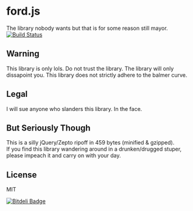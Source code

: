 ford.js
=======
The library nobody wants but that is for some reason still mayor.  
[![Build Status](https://travis-ci.org/developit/ford.js.png?branch=master)](https://travis-ci.org/developit/ford.js)  


Warning
-------
This library is only lols. Do not trust the library. The library will only dissapoint you. This library does not strictly adhere to the balmer curve.


Legal
-----
I will sue anyone who slanders this library. In the face.


But Seriously Though
--------------------
This is a silly jQuery/Zepto ripoff in 459 bytes (minified & gzipped).  
If you find this library wandering around in a drunken/drugged stuper, please impeach it and carry on with your day.


License
-------
MIT


[![Bitdeli Badge](https://d2weczhvl823v0.cloudfront.net/developit/ford.js/trend.png)](https://bitdeli.com/free "Bitdeli Badge")

